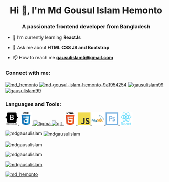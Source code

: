 <h1 align="center">Hi 👋, I'm Md Gousul Islam Hemonto</h1>
<h3 align="center">A passionate frontend developer from Bangladesh</h3>

- 🌱 I’m currently learning **ReactJs**

- 💬 Ask me about **HTML CSS JS and Bootstrap**

- 📫 How to reach me **gausulislam5@gmail.com**

<h3 align="left">Connect with me:</h3>
<p align="left">
<a href="https://twitter.com/md_hemonto" target="blank"><img align="center" src="https://raw.githubusercontent.com/rahuldkjain/github-profile-readme-generator/master/src/images/icons/Social/twitter.svg" alt="md_hemonto" height="30" width="40" /></a>
<a href="https://linkedin.com/in/md-gousul-islam-hemonto-9a1954254" target="blank"><img align="center" src="https://raw.githubusercontent.com/rahuldkjain/github-profile-readme-generator/master/src/images/icons/Social/linked-in-alt.svg" alt="md-gousul-islam-hemonto-9a1954254" height="30" width="40" /></a>
<a href="https://fb.com/gausulislam99" target="blank"><img align="center" src="https://raw.githubusercontent.com/rahuldkjain/github-profile-readme-generator/master/src/images/icons/Social/facebook.svg" alt="gausulislam99" height="30" width="40" /></a>
<a href="https://instagram.com/gausulislam99" target="blank"><img align="center" src="https://raw.githubusercontent.com/rahuldkjain/github-profile-readme-generator/master/src/images/icons/Social/instagram.svg" alt="gausulislam99" height="30" width="40" /></a>
</p>

<h3 align="left">Languages and Tools:</h3>
<p align="left"> <a href="https://getbootstrap.com" target="_blank" rel="noreferrer"> <img src="https://raw.githubusercontent.com/devicons/devicon/master/icons/bootstrap/bootstrap-plain-wordmark.svg" alt="bootstrap" width="40" height="40"/> </a> <a href="https://www.w3schools.com/css/" target="_blank" rel="noreferrer"> <img src="https://raw.githubusercontent.com/devicons/devicon/master/icons/css3/css3-original-wordmark.svg" alt="css3" width="40" height="40"/> </a> <a href="https://www.figma.com/" target="_blank" rel="noreferrer"> <img src="https://www.vectorlogo.zone/logos/figma/figma-icon.svg" alt="figma" width="40" height="40"/> </a> <a href="https://git-scm.com/" target="_blank" rel="noreferrer"> <img src="https://www.vectorlogo.zone/logos/git-scm/git-scm-icon.svg" alt="git" width="40" height="40"/> </a> <a href="https://www.w3.org/html/" target="_blank" rel="noreferrer"> <img src="https://raw.githubusercontent.com/devicons/devicon/master/icons/html5/html5-original-wordmark.svg" alt="html5" width="40" height="40"/> </a> <a href="https://developer.mozilla.org/en-US/docs/Web/JavaScript" target="_blank" rel="noreferrer"> <img src="https://raw.githubusercontent.com/devicons/devicon/master/icons/javascript/javascript-original.svg" alt="javascript" width="40" height="40"/> </a> <a href="https://www.mysql.com/" target="_blank" rel="noreferrer"> <img src="https://raw.githubusercontent.com/devicons/devicon/master/icons/mysql/mysql-original-wordmark.svg" alt="mysql" width="40" height="40"/> </a> <a href="https://www.photoshop.com/en" target="_blank" rel="noreferrer"> <img src="https://raw.githubusercontent.com/devicons/devicon/master/icons/photoshop/photoshop-line.svg" alt="photoshop" width="40" height="40"/> </a> <a href="https://reactjs.org/" target="_blank" rel="noreferrer"> <img src="https://raw.githubusercontent.com/devicons/devicon/master/icons/react/react-original-wordmark.svg" alt="react" width="40" height="40"/> </a> </p>

<p><img align="left" src="https://github-readme-stats.vercel.app/api/top-langs?username=mdgausulislam&show_icons=true&locale=en&layout=compact" alt="mdgausulislam" /></p>

<p>&nbsp;<img align="center" src="https://github-readme-stats.vercel.app/api?username=mdgausulislam&show_icons=true&locale=en" alt="mdgausulislam" /></p>

<p><img align="center" src="https://github-readme-streak-stats.herokuapp.com/?user=mdgausulislam&" alt="mdgausulislam" /></p>

<p align="left"> <img src="https://komarev.com/ghpvc/?username=mdgausulislam&label=Profile%20views&color=0e75b6&style=flat" alt="mdgausulislam" /> </p>

<p align="left"> <a href="https://github.com/ryo-ma/github-profile-trophy"><img src="https://github-profile-trophy.vercel.app/?username=mdgausulislam" alt="mdgausulislam" /></a> </p>

<p align="left"> <a href="https://twitter.com/md_hemonto" target="blank"><img src="https://img.shields.io/twitter/follow/md_hemonto?logo=twitter&style=for-the-badge" alt="md_hemonto" /></a> </p>
